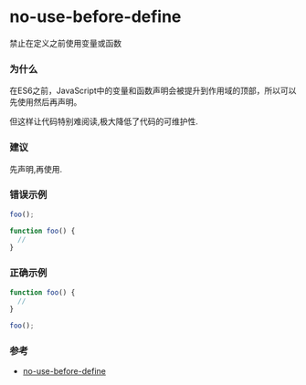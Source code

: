 # no-use-before-define

禁止在定义之前使用变量或函数

### 为什么

在ES6之前，JavaScript中的变量和函数声明会被提升到作用域的顶部，所以可以先使用然后再声明。

但这样让代码特别难阅读,极大降低了代码的可维护性.

### 建议

先声明,再使用.

### 错误示例

```js
foo();

function foo() {
  //
}
```

### 正确示例

```js
function foo() {
  //
}

foo();
```

### 参考

- [no-use-before-define](https://eslint.org/docs/rules/no-use-before-define)
